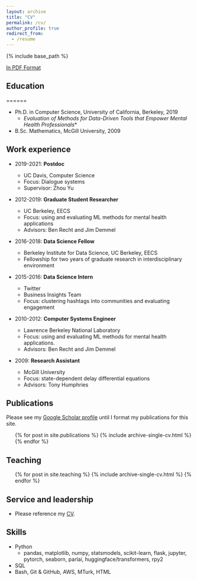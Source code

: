 ```yaml
---
layout: archive
title: "CV"
permalink: /cv/
author_profile: true
redirect_from:
  - /resume
---
```


{% include base_path %}


[In PDF Format](http://odemasi.github.io/files/Demasi_CV.pdf)


## Education
======
* Ph.D. in Computer Science, University of California, Berkeley, 2019
    * *Evaluation of Methods for Data-Driven Tools that Empower Mental Health Professionals**
* B.Sc. Mathematics, McGill University, 2009




## Work experience
<!-- ====== -->
* 2019-2021: **Postdoc**
  * UC Davis, Computer Science
  * Focus: Dialogue systems
  * Supervisor: Zhou Yu

* 2012-2019: **Graduate Student Researcher**
  * UC Berkeley, EECS
  * Focus: using and evaluating ML methods for mental health applications
  * Advisors: Ben Recht and Jim Demmel
  
* 2016-2018: **Data Science Fellow**
  * Berkeley Institute for Data Science, UC Berkeley, EECS
  * Fellowship for two years of graduate research in interdisciplinary environment
  
  
* 2015-2016: **Data Science Intern**
  * Twitter
  * Business Insights Team
  * Focus: clustering hashtags into communities and evaluating engagement
  
  
  
* 2010-2012: **Computer Systems Engineer**
  * Lawrence Berkeley National Laboratory
  * Focus: using and evaluating ML methods for mental health applications.
  * Advisors: Ben Recht and Jim Demmel


  
* 2009: **Research Assistant**
  * McGill University
  * Focus: state-dependent delay differential equations
  * Advisors: Tony Humphries
  
  
  
  
## Publications
<!-- ====== -->
Please see my [Google Scholar profile](https://scholar.google.com/citations?user=Gxhoh2kAAAAJ&hl=en&oi=ao) until I format my publications for this site.

  <ul>{% for post in site.publications %}
    {% include archive-single-cv.html %}
  {% endfor %}</ul>
  
<!-- 
Talks
======
  <ul>{% for post in site.talks %}
    {% include archive-single-talk-cv.html %}
  {% endfor %}</ul>
 -->
  
## Teaching
<!-- ====== -->
  <ul>{% for post in site.teaching %}
    {% include archive-single-cv.html %}
  {% endfor %}</ul>
  
  
## Service and leadership
<!-- ====== -->
* Please reference my [CV](http://odemasi.github.io/files/Demasi_CV.pdf).


## Skills
<!-- ====== -->
* Python
    * pandas, matplotlib, numpy, statsmodels, scikit-learn, flask, jupyter, pytorch, seaborn, parlai, huggingface/transformers, rpy2
* SQL
* Bash, Git & GitHub, AWS, MTurk, HTML


